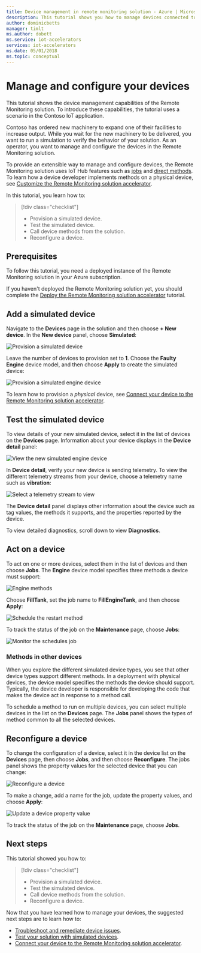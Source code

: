 ```yaml
---
title: Device management in remote monitoring solution - Azure | Microsoft Docs
description: This tutorial shows you how to manage devices connected to the remote monitoring solution.
author: dominicbetts
manager: timlt
ms.author: dobett
ms.service: iot-accelerators
services: iot-accelerators
ms.date: 05/01/2018
ms.topic: conceptual
---
```


# Manage and configure your devices

This tutorial shows the device management capabilities of the Remote Monitoring solution. To introduce these capabilities, the tutorial uses a scenario in the Contoso IoT application.

Contoso has ordered new machinery to expand one of their facilities to increase output. While you wait for the new machinery to be delivered, you want to run a simulation to verify the behavior of your solution. As an operator, you want to manage and configure the devices in the Remote Monitoring solution.

To provide an extensible way to manage and configure devices, the Remote Monitoring solution uses IoT Hub features such as [jobs](../iot-hub/iot-hub-devguide-jobs.md) and [direct methods](../iot-hub/iot-hub-devguide-direct-methods.md). To learn how a device developer implements methods on a physical device, see [Customize the Remote Monitoring solution accelerator](iot-accelerators-remote-monitoring-customize.md).

In this tutorial, you learn how to:

>[!div class="checklist"]
> * Provision a simulated device.
> * Test the simulated device.
> * Call device methods from the solution.
> * Reconfigure a device.

## Prerequisites

To follow this tutorial, you need a deployed instance of the Remote Monitoring solution in your Azure subscription.

If you haven't deployed the Remote Monitoring solution yet, you should complete the [Deploy the Remote Monitoring solution accelerator](iot-accelerators-remote-monitoring-deploy.md) tutorial.

## Add a simulated device

Navigate to the **Devices** page in the solution and then choose **+ New device**. In the **New device** panel, choose **Simulated**:

![Provision a simulated device](./media/iot-accelerators-remote-monitoring-manage/devicesprovision.png)

Leave the number of devices to provision set to **1**. Choose the **Faulty Engine** device model, and then choose **Apply** to create the simulated device:

![Provision a simulated engine device](./media/iot-accelerators-remote-monitoring-manage/devicesprovisionengine.png)

To learn how to provision a *physical* device, see [Connect your device to the Remote Monitoring solution accelerator](iot-accelerators-connecting-devices-node.md).

## Test the simulated device

To view details of your new simulated device, select it in the list of devices on the **Devices** page. Information about your device displays in the **Device detail** panel:

![View the new simulated engine device](./media/iot-accelerators-remote-monitoring-manage/devicesviewnew.png)

In **Device detail**, verify your new device is sending telemetry. To view the different telemetry streams from your device, choose a telemetry name such as **vibration**:

![Select a telemetry stream to view](./media/iot-accelerators-remote-monitoring-manage/devicesvibration.png)

The **Device detail** panel displays other information about the device such as tag values, the methods it supports, and the properties reported by the device.

To view detailed diagnostics, scroll down to view **Diagnostics**.

## Act on a device

To act on one or more devices, select them in the list of devices and then choose **Jobs**. The **Engine** device model specifies three methods a device must support:

![Engine methods](./media/iot-accelerators-remote-monitoring-manage/devicesmethods.png)

Choose **FillTank**, set the job name to **FillEngineTank**, and then choose **Apply**:

![Schedule the restart method](./media/iot-accelerators-remote-monitoring-manage/devicesrestartengine.png)

To track the status of the job on the **Maintenance** page, choose **Jobs**:

![Monitor the schedules job](./media/iot-accelerators-remote-monitoring-manage/maintenancerestart.png)

### Methods in other devices

When you explore the different simulated device types, you see that other device types support different methods. In a deployment with physical devices, the device model specifies the methods the device should support. Typically, the device developer is responsible for developing the code that makes the device act in response to a method call.

To schedule a method to run on multiple devices, you can select multiple devices in the list on the **Devices** page. The **Jobs** panel shows the types of method common to all the selected devices.

## Reconfigure a device

To change the configuration of a device, select it in the device list on the **Devices** page, then choose **Jobs**, and then choose **Reconfigure**. The jobs panel shows the property values for the selected device that you can change:

![Reconfigure a device](./media/iot-accelerators-remote-monitoring-manage/devicesreconfigure.png)

To make a change, add a name for the job, update the property values, and choose **Apply**:

![Update a device property value](./media/iot-accelerators-remote-monitoring-manage/devicesreconfigurephysical.png)

To track the status of the job on the **Maintenance** page, choose **Jobs**.

## Next steps

This tutorial showed you how to:

<!-- Repeat task list from intro -->
>[!div class="checklist"]
> * Provision a simulated device.
> * Test the simulated device.
> * Call device methods from the solution.
> * Reconfigure a device.

Now that you have learned how to manage your devices, the suggested next steps are to learn how to:

* [Troubleshoot and remediate device issues](iot-accelerators-remote-monitoring-maintain.md).
* [Test your solution with simulated devices](iot-accelerators-remote-monitoring-test.md).
* [Connect your device to the Remote Monitoring solution accelerator](iot-accelerators-connecting-devices-node.md).

<!-- Next tutorials in the sequence -->